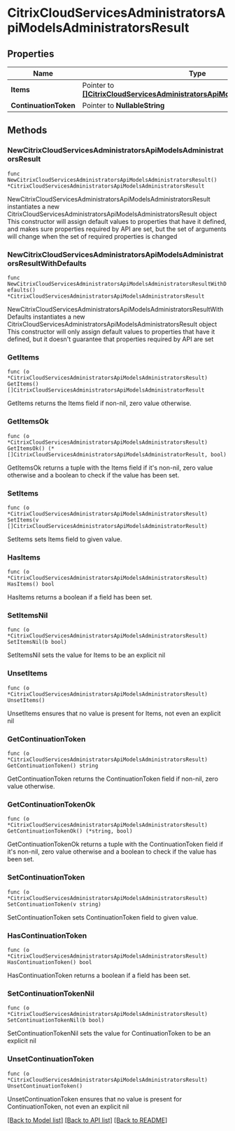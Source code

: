 # CitrixCloudServicesAdministratorsApiModelsAdministratorsResult

## Properties

Name | Type | Description | Notes
------------ | ------------- | ------------- | -------------
**Items** | Pointer to [**[]CitrixCloudServicesAdministratorsApiModelsAdministratorResult**](CitrixCloudServicesAdministratorsApiModelsAdministratorResult.md) |  | [optional] 
**ContinuationToken** | Pointer to **NullableString** |  | [optional] 

## Methods

### NewCitrixCloudServicesAdministratorsApiModelsAdministratorsResult

`func NewCitrixCloudServicesAdministratorsApiModelsAdministratorsResult() *CitrixCloudServicesAdministratorsApiModelsAdministratorsResult`

NewCitrixCloudServicesAdministratorsApiModelsAdministratorsResult instantiates a new CitrixCloudServicesAdministratorsApiModelsAdministratorsResult object
This constructor will assign default values to properties that have it defined,
and makes sure properties required by API are set, but the set of arguments
will change when the set of required properties is changed

### NewCitrixCloudServicesAdministratorsApiModelsAdministratorsResultWithDefaults

`func NewCitrixCloudServicesAdministratorsApiModelsAdministratorsResultWithDefaults() *CitrixCloudServicesAdministratorsApiModelsAdministratorsResult`

NewCitrixCloudServicesAdministratorsApiModelsAdministratorsResultWithDefaults instantiates a new CitrixCloudServicesAdministratorsApiModelsAdministratorsResult object
This constructor will only assign default values to properties that have it defined,
but it doesn't guarantee that properties required by API are set

### GetItems

`func (o *CitrixCloudServicesAdministratorsApiModelsAdministratorsResult) GetItems() []CitrixCloudServicesAdministratorsApiModelsAdministratorResult`

GetItems returns the Items field if non-nil, zero value otherwise.

### GetItemsOk

`func (o *CitrixCloudServicesAdministratorsApiModelsAdministratorsResult) GetItemsOk() (*[]CitrixCloudServicesAdministratorsApiModelsAdministratorResult, bool)`

GetItemsOk returns a tuple with the Items field if it's non-nil, zero value otherwise
and a boolean to check if the value has been set.

### SetItems

`func (o *CitrixCloudServicesAdministratorsApiModelsAdministratorsResult) SetItems(v []CitrixCloudServicesAdministratorsApiModelsAdministratorResult)`

SetItems sets Items field to given value.

### HasItems

`func (o *CitrixCloudServicesAdministratorsApiModelsAdministratorsResult) HasItems() bool`

HasItems returns a boolean if a field has been set.

### SetItemsNil

`func (o *CitrixCloudServicesAdministratorsApiModelsAdministratorsResult) SetItemsNil(b bool)`

 SetItemsNil sets the value for Items to be an explicit nil

### UnsetItems
`func (o *CitrixCloudServicesAdministratorsApiModelsAdministratorsResult) UnsetItems()`

UnsetItems ensures that no value is present for Items, not even an explicit nil
### GetContinuationToken

`func (o *CitrixCloudServicesAdministratorsApiModelsAdministratorsResult) GetContinuationToken() string`

GetContinuationToken returns the ContinuationToken field if non-nil, zero value otherwise.

### GetContinuationTokenOk

`func (o *CitrixCloudServicesAdministratorsApiModelsAdministratorsResult) GetContinuationTokenOk() (*string, bool)`

GetContinuationTokenOk returns a tuple with the ContinuationToken field if it's non-nil, zero value otherwise
and a boolean to check if the value has been set.

### SetContinuationToken

`func (o *CitrixCloudServicesAdministratorsApiModelsAdministratorsResult) SetContinuationToken(v string)`

SetContinuationToken sets ContinuationToken field to given value.

### HasContinuationToken

`func (o *CitrixCloudServicesAdministratorsApiModelsAdministratorsResult) HasContinuationToken() bool`

HasContinuationToken returns a boolean if a field has been set.

### SetContinuationTokenNil

`func (o *CitrixCloudServicesAdministratorsApiModelsAdministratorsResult) SetContinuationTokenNil(b bool)`

 SetContinuationTokenNil sets the value for ContinuationToken to be an explicit nil

### UnsetContinuationToken
`func (o *CitrixCloudServicesAdministratorsApiModelsAdministratorsResult) UnsetContinuationToken()`

UnsetContinuationToken ensures that no value is present for ContinuationToken, not even an explicit nil

[[Back to Model list]](../README.md#documentation-for-models) [[Back to API list]](../README.md#documentation-for-api-endpoints) [[Back to README]](../README.md)



